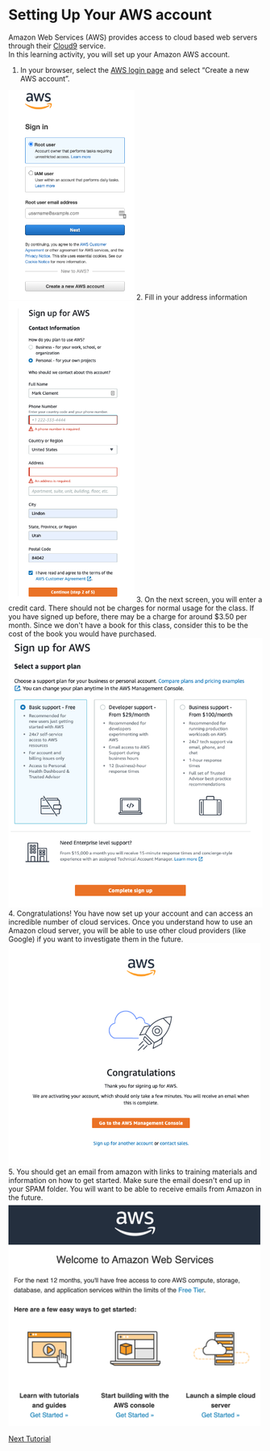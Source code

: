 # Setting Up Your AWS account
Amazon Web Services (AWS) provides access to cloud based web servers through their [Cloud9](https://aws.amazon.com/cloud9/) service.  
In this learning activity, you will set up your Amazon AWS account.

1. In your browser, select the [AWS login page](https://portal.aws.amazon.com/gp/aws/developer/registration/) and select “Create a new AWS account”.  
<img src="images/login.png" width=250>     
2. Fill in your address information  
<img src="images/signup.png" width=250>  
3. On the next screen, you will enter a credit card.  There should not be charges for normal usage for the class.  If you have signed up before, there may be a charge for around $3.50 per month.  Since we don't have a book for this class, consider this to be the cost of the book you would have purchased.  
<img src="images/free.png" width=600>  
4. Congratulations!  You have now set up your account and can access an incredible number of cloud services.  Once you understand how to use an Amazon cloud server, you will be able to use other cloud providers (like Google) if you want to investigate them in the future.  
<img src="images/congrats.png" width=500>  
5. You should get an email from amazon with links to training materials and information on how to get started.  Make sure the email doesn't end up in your SPAM folder.  You will want to be able to receive emails from Amazon in the future.  
<img src="images/email.png" width=500>


[Next Tutorial](cloud9.md)
